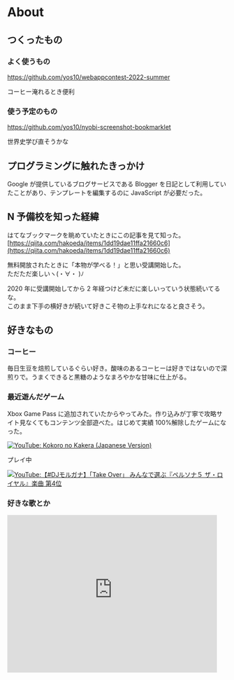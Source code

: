 # About

## つくったもの

### よく使うもの

[https://github.com/yos10/webappcontest-2022-summer
](https://github.com/yos10/webappcontest-2022-summer)

コーヒー淹れるとき便利

### 使う予定のもの

[https://github.com/yos10/nyobi-screenshot-bookmarklet
](https://github.com/yos10/nyobi-screenshot-bookmarklet)

世界史学び直そうかな

## プログラミングに触れたきっかけ

Google が提供しているブログサービスである Blogger を日記として利用していたことがあり、テンプレートを編集するのに JavaScript が必要だった。

## N 予備校を知った経緯

はてなブックマークを眺めていたときにこの記事を見て知った。  
[https://qiita.com/hakoeda/items/1dd19dae11ffa21660c6](https://qiita.com/hakoeda/items/1dd19dae11ffa21660c6)

無料開放されたときに「本物が学べる！」と思い受講開始した。  
ただただ楽しいヽ(・∀・ )ﾉ

2020 年に受講開始してから 2 年経つけど未だに楽しいっていう状態続いてるな。  
このまま下手の横好きが続いて好きこそ物の上手なれになると良さそう。

## 好きなもの

### コーヒー

毎日生豆を焙煎しているぐらい好き。酸味のあるコーヒーは好きではないので深煎りで。うまくできると黒糖のようなまろやかな甘味に仕上がる。

### 最近遊んだゲーム

Xbox Game Pass に追加されていたからやってみた。作り込みが丁寧で攻略サイト見なくてもコンテンツ全部遊べた。はじめて実績 100%解除したゲームになった。

[![YouTube: Kokoro no Kakera (Japanese Version)](https://img.youtube.com/vi/iCcrq7Yc_xg/0.jpg)](https://www.youtube.com/watch?v=iCcrq7Yc_xg)

プレイ中

[![YouTube:【#DJモルガナ】「Take Over」 みんなで選ぶ『ペルソナ５ ザ・ロイヤル』楽曲 第4位](https://img.youtube.com/vi/oMfNBwJCGxE/0.jpg)](https://www.youtube.com/watch?v=oMfNBwJCGxE)

### 好きな歌とか

<div style="max-width: 480px; aspect-ratio: 4/3;">
<iframe width="100%" height="100%" src="https://www.youtube-nocookie.com/embed/psuRGfAaju4" title="YouTube video player" frameborder="0" allow="accelerometer; autoplay; clipboard-write; encrypted-media; gyroscope; picture-in-picture" allowfullscreen></iframe>
</div>
